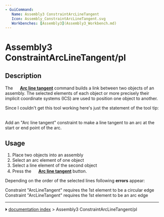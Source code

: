 ```yaml
---
- GuiCommand:
   Name: Assembly3 ConstraintArcLineTangent
   Icon: Assembly_ConstraintArcLineTangent.svg
   Workbenches: [Assembly3](Assembly3_Workbench.md)
---
```


# Assembly3 ConstraintArcLineTangent/pl

## Description

The **<img src="images/Assembly_ConstraintArcLineTangent.svg" width=16px> [Arc line tangent](Assembly3_ConstraintArcLineTangent.md)** command builds a link between two objects of an assembly. The selected elements of each object or more precisely their implicit coordinate systems (ICS) are used to position one object to another.

Since I couldn't get this tool working here's just the statement of the tool tip: 

Add an \"Arc line tangent\" constraint to make a line tangent to an arc at the start or end point of the arc.

## Usage

1.  Place two objects into an assembly
2.  Select an arc element of one object
3.  Select a line element of the second object
4.  Press the **<img src="images/Assembly_ConstraintArcLineTangent.svg" width=16px> [Arc line tangent](Assembly3_ConstraintArcLineTangent.md)** button.

Depending on the order of the selected lines following **errors** appear:

Constraint "ArcLineTangent" requires the 1st element to be a circular edge
Constraint "ArcLineTangent" requires the 1st element to be an arc edge



---
⏵ [documentation index](../README.md) > Assembly3 ConstraintArcLineTangent/pl
